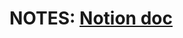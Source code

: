 # NOTES: [Notion doc](https://www.notion.so/DSA-2277eee3a23f80aeb67ec11e0a144837?source=copy_link)

